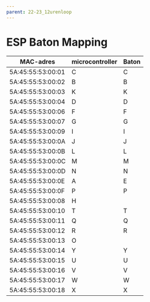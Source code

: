 ```yaml
---
parent: 22-23_12urenloop
---
```


# ESP Baton Mapping

| MAC-adres | microcontroller | Baton |
|-----------|-----|-------|
| 5A:45:55:53:00:01 | C | C
| 5A:45:55:53:00:02 | B | B
| 5A:45:55:53:00:03 | K | K
| 5A:45:55:53:00:04 | D | D
| 5A:45:55:53:00:06 | F | F
| 5A:45:55:53:00:07 | G | G
| 5A:45:55:53:00:09 | I | I
| 5A:45:55:53:00:0A | J | J
| 5A:45:55:53:00:0B | L | L
| 5A:45:55:53:00:0C | M | M
| 5A:45:55:53:00:0D | N | N
| 5A:45:55:53:00:0E | A | E
| 5A:45:55:53:00:0F | P | P
| 5A:45:55:53:00:08 | H | 
| 5A:45:55:53:00:10 | T | T
| 5A:45:55:53:00:11 | Q | Q
| 5A:45:55:53:00:12 | R | R
| 5A:45:55:53:00:13 | O | 
| 5A:45:55:53:00:14 | Y | Y
| 5A:45:55:53:00:15 | U | U
| 5A:45:55:53:00:16 | V | V
| 5A:45:55:53:00:17 | W | W
| 5A:45:55:53:00:18 | X | X
